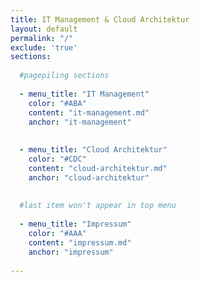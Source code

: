 ```yaml
---
title: IT Management & Cloud Architektur
layout: default
permalink: "/"
exclude: 'true'
sections:
  
  #pagepiling sections
  
  - menu_title: "IT Management"
    color: "#ABA"
    content: "it-management.md"
    anchor: "it-management"
  
    
  - menu_title: "Cloud Architektur"
    color: "#CDC"
    content: "cloud-architektur.md"
    anchor: "cloud-architektur"
  
  
  #last item won't appear in top menu
  
  - menu_title: "Impressum"
    color: "#AAA"
    content: "impressum.md"
    anchor: "impressum"
  
---
```

